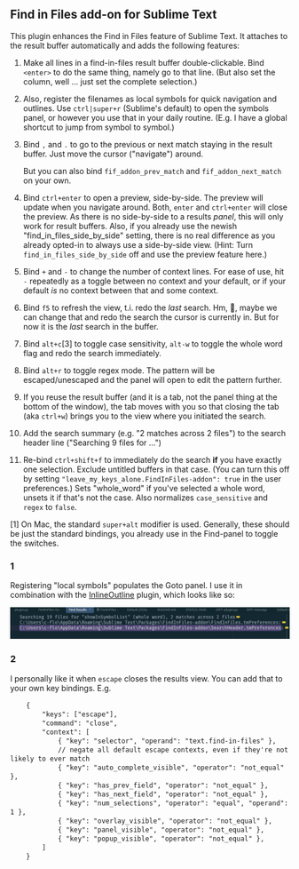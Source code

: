 ## Find in Files add-on for Sublime Text

This plugin enhances the Find in Files feature of Sublime Text.  It attaches to
the result buffer automatically and adds the following features:

1. Make all lines in a find-in-files result buffer double-clickable.  Bind
`<enter>` to do the same thing, namely go to that line.  (But also set the column,
well ... just set the complete selection.)

2. Also, register the filenames as local symbols for quick navigation and outlines.
Use `ctrl|super+r` (Sublime's default) to open the symbols panel, or however you
use that in your daily routine.  (E.g. I have a global shortcut to jump from
symbol to symbol.)

3. Bind `,` and `.` to go to the previous or next match staying in the
result buffer. Just move the cursor ("navigate") around.

    But you can also bind `fif_addon_prev_match` and `fif_addon_next_match` on
    your own.

4. Bind `ctrl+enter` to open a preview, side-by-side.  The preview will update
when you navigate around.  Both, `enter` and `ctrl+enter` will close the preview.
As there is no side-by-side to a results _panel_, this will only work for result
buffers.  Also, if you already use the newish "find_in_files_side_by_side" setting,
there is no real difference as you already opted-in to always use a side-by-side
view.  (Hint: Turn `find_in_files_side_by_side` off and use the preview feature
here.)

5. Bind `+` and `-` to change the number of context lines.  For ease of use,
hit `-` repeatedly as a toggle between no context and your default, or if your
default _is_ no context between that and some context.

6. Bind `f5` to refresh the view, t.i. redo the _last_ search. Hm, 🤔, maybe we
can change that and redo the search the cursor is currently in. But for now it is
the _last_ search in the buffer.

7. Bind `alt+c`[3] to toggle case sensitivity, `alt-w` to toggle the whole word
flag and redo the search immediately.

8. Bind `alt+r` to toggle regex mode.  The pattern will be escaped/unescaped
and the panel will open to edit the pattern further.

9. If you reuse the result buffer (and it is a tab, not the panel thing at the
bottom of the window), the tab moves with you so that closing the tab (aka
`ctrl+w`) brings you to the view where you initiated the search.

10. Add the search summary (e.g. "2 matches across 2 files") to the search
header line ("Searching 9 files for ...")

11. Re-bind `ctrl+shift+f` to immediately do the search **if** you have exactly
one selection. Exclude untitled buffers in that case.  (You can turn this off
by setting `"leave_my_keys_alone.FindInFiles-addon": true` in the user
preferences.)  Sets "whole_word" if you've selected a whole word, unsets it
if that's not the case.  Also normalizes `case_sensitive` and `regex` to
`false`.

[1] On Mac, the standard `super+alt` modifier is used.  Generally, these should
be just the standard bindings, you already use in the Find-panel to toggle the
switches.


### 1

Registering "local symbols" populates the Goto panel.  I use it in combination
with the [InlineOutline](https://packagecontrol.io/packages/InlineOutline) plugin,
which looks like so:

![Outline View using InlineOutline](docs/Outline%20View.jpg)


### 2

I personally like it when `escape` closes the results view.  You can add that
to your own key bindings.  E.g.

```
    {
        "keys": ["escape"],
        "command": "close",
        "context": [
            { "key": "selector", "operand": "text.find-in-files" },
            // negate all default escape contexts, even if they're not likely to ever match
            { "key": "auto_complete_visible", "operator": "not_equal" },
            { "key": "has_prev_field", "operator": "not_equal" },
            { "key": "has_next_field", "operator": "not_equal" },
            { "key": "num_selections", "operator": "equal", "operand": 1 },
            { "key": "overlay_visible", "operator": "not_equal" },
            { "key": "panel_visible", "operator": "not_equal" },
            { "key": "popup_visible", "operator": "not_equal" },
        ]
    }
```
